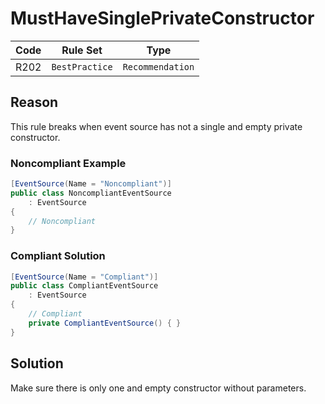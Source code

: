 # MustHaveSinglePrivateConstructor

| Code | Rule Set | Type |
| ---- | -------- | ---- |
| R202 | `BestPractice` | `Recommendation` |

## Reason

This rule breaks when event source has not a single and empty private constructor.

### Noncompliant Example

```csharp
[EventSource(Name = "Noncompliant")]
public class NoncompliantEventSource
    : EventSource
{
    // Noncompliant
}
```

### Compliant Solution

```csharp
[EventSource(Name = "Compliant")]
public class CompliantEventSource
    : EventSource
{
    // Compliant
    private CompliantEventSource() { }
}
```

## Solution

Make sure there is only one and empty constructor without parameters.